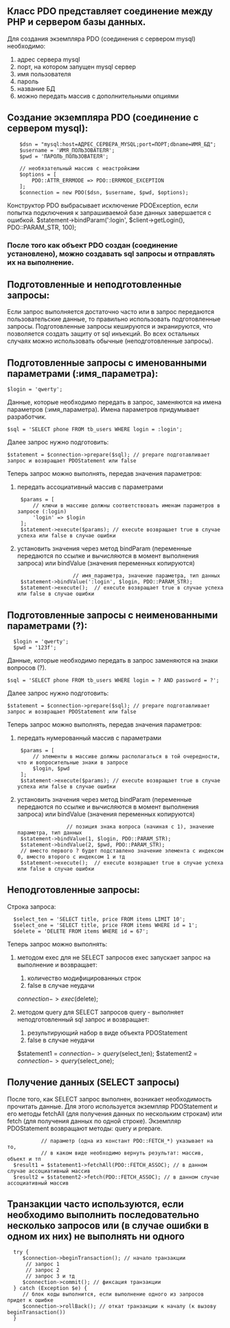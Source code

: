 ## Класс PDO представляет соединение между PHP и сервером базы данных.

Для создания экземпляра PDO (соединения с сервером mysql) необходимо:

1. адрес сервера mysql
2. порт, на котором запущен mysql сервер
3. имя пользователя
4. пароль
5. название БД
6. можно передать массив с дополнительными опциями

## Создание экземпляра PDO (соединение с сервером mysql):

        $dsn = "mysql:host=АДРЕС_СЕРВЕРА_MYSQL;port=ПОРТ;dbname=ИМЯ_БД";
        $username = 'ИМЯ_ПОЛЬЗОВАТЕЛЯ';
        $pwd = 'ПАРОЛЬ_ПОЛЬЗОВАТЕЛЯ';
        
        // необязательный массив с неастройками
        $options = [
            PDO::ATTR_ERRMODE => PDO::ERRMODE_EXCEPTION
        ];
        $connection = new PDO($dsn, $username, $pwd, $options);

Конструктор PDO выбрасывает исключение PDOException, если попытка подключения к запрашиваемой базе данных завершается с
ошибкой. $statement->bindParam(':login', $client->getLogin(), PDO::PARAM_STR, 100);

### После того как объект PDO создан (соединение установлено), можно создавать sql запросы и отправлять их на выполнение.

## Подготовленные и неподготовленные запросы:

Если запрос выполняется достаточно часто или в запрос передаются пользовательские данные, то правильно использовать
подготовленные запросы. Подготовленные запросы кешируются и экранируются, что позволяется создать защиту от sql
инъекций. Во всех остальных случаях можно использовать обычные (неподготовленные запросы).

## Подготовленные запросы с именованными параметрами (:имя_параметра):

    $login = 'qwerty';

Данные, которые необходимо передать в запрос, заменяются на имена параметров (:имя_параметра). Имена параметров
придумывает разработчик.

    $sql = 'SELECT phone FROM tb_users WHERE login = :login';

Далее запрос нужно подготовить:

    $statement = $connection->prepare($sql); // prepare подготавливает запрос и возвращает PDOStatement или false

Теперь запрос можно выполнять, передав значения параметров:

1. передать ассоциативный массив с параметрами

        $params = [
            // ключи в массиве должны соответствовать именам параметров в запросе (:login)
            'login' => $login
        ];
        $statement->execute($params); // execute возвращает true в случае успеха или false в случае ошибки

2. установить значения через метод bindParam (переменные передаются по ссылке и вычисляются в момент выполнения запроса)
   или bindValue (значения переменных копируются)

                         // имя_параметра, значение параметра, тип данных 
        $statement->bindValue(':login', $login, PDO::PARAM_STR);
        $statement->execute();  // execute возвращает true в случае успеха или false в случае ошибки

## Подготовленные запросы с неименованными параметрами (?):

      $login = 'qwerty';
      $pwd = '123f';

Данные, которые необходимо передать в запрос заменяются на знаки вопросов (?).

    $sql = 'SELECT phone FROM tb_users WHERE login = ? AND password = ?';

Далее запрос нужно подготовить:

    $statement = $connection->prepare($sql); // prepare подготавливает запрос и возвращает PDOStatement или false

Теперь запрос можно выполнять, передав значения параметров:

1. передать нумерованный массив с параметрами

        $params = [
            // элементы в массиве должны располагаться в той очередности, что и вопросительные знаки в запросе
            $login, $pwd
        ];
        $statement->execute($params); // execute возвращает true в случае успеха или false в случае ошибки

2. установить значения через метод bindParam (переменные передаются по ссылке и вычисляются в момент выполнения запроса)
   или bindValue (значения переменных копируются)

                       // позиция знака вопроса (начиная с 1), значение параметра, тип данных 
        $statement->bindValue(1, $login, PDO::PARAM_STR);
        $statement->bindValue(2, $pwd, PDO::PARAM_STR);
        // вместо первого ? будет подставлено значение элемента с индексом 0, вместо второго с индексом 1 и тд
        $statement->execute();  // execute возвращает true в случае успеха или false в случае ошибки

## Неподготовленные запросы:

Строка запроса:

      $select_ten = 'SELECT title, price FROM items LIMIT 10';
      $select_one = 'SELECT title, price FROM items WHERE id = 1';
      $delete = 'DELETE FROM items WHERE id = 67';

Теперь запрос можно выполнять:

1. методом exec для не SELECT запросов exec запускает запрос на выполнение и возвращает:
    1. количество модифицированных строк
    2. false в случае неудачи

   $connection->exec($delete);

2. методом query для SELECT запросов query - выполняет неподготовленный sql запрос и возвращает:
    1. результирующий набор в виде объекта PDOStatement
    2. false в случае неудачи

   $statement1 = $connection->query($select_ten);
   $statement2 = $connection->query($select_one);

## Получение данных (SELECT запросы)

После того, как SELECT запрос выполнен, возникает необходимость прочитать данные. Для этого используется экземпляр
PDOStatement и его методы fetchAll (для получения данных по нескольким строкам) или fetch (для получения данных по одной
строке). Экземпляр PDOStatement возвращают методы: query и prepare.

               // параметр (одна из констант PDO::FETCH_*) указывает на то,
               // в каком виде необходимо вернуть результат: массив, объект и тп
      $result1 = $statement1->fetchAll(PDO::FETCH_ASSOC); // в данном случае ассоциативный массив
      $result2 = $statement2->fetch(PDO::FETCH_ASSOC); // в данном случае ассоциативный массив

## Транзакции часто используются, если необходимо выполнить последовательно несколько запросов или (в случае ошибки в одном их них) не выполнять ни одного


      try {
         $connection->beginTransaction(); // начало транзакции
          // запрос 1
          // запрос 2
          // запрос 3 и тд
         $connection->commit(); // фиксация транзакции
      } catch (Exception $e) {
         // блок коды выполнится, если выполнение одного из запросов придет к ошибке
         $connection->rollBack(); // откат транзакции к началу (к вызову beginTransaction())
      }




